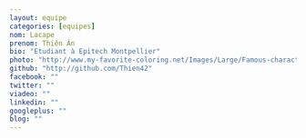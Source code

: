```yaml
---
layout: equipe
categories: [equipes]
nom: Lacape
prenom: Thiên Ân
bio: "Etudiant à Epitech Montpellier"
photo: "http://www.my-favorite-coloring.net/Images/Large/Famous-characters-Troll-face-Troll-face-poker-177134.png"
github: "http://github.com/Thien42"
facebook: ""
twitter: ""
viadeo: ""
linkedin: ""
googleplus: ""
blog: ""
---
```

